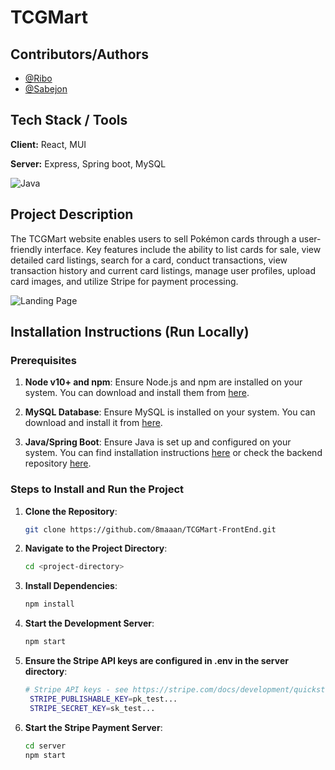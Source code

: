 # TCGMart

## Contributors/Authors

- [@Ribo](https://www.github.com/8maaan)
- [@Sabejon](https://github.com/NifaNii)

## Tech Stack / Tools
**Client:** React, MUI

**Server:** Express, Spring boot, MySQL

![Java](https://skillicons.dev/icons?i=html,css,javascript,react,spring,express,mysql) 

## Project Description

The TCGMart website enables users to sell Pokémon cards through a user-friendly interface. Key features include the ability to list cards for sale, view detailed card listings, search for a card, conduct transactions, view transaction history and current card listings, manage user profiles, upload card images, and utilize Stripe for payment processing.

![Landing Page](https://i.imgur.com/1rBoNND.png "TCGMart Landing Page")

## Installation Instructions (Run Locally)

### Prerequisites
1. **Node v10+ and npm**: Ensure Node.js and npm are installed on your system. You can download and install them from [here](https://nodejs.org/).

2. **MySQL Database**: Ensure MySQL is installed on your system. You can download and install it from [here](https://www.mysql.com/products/workbench/).

3. **Java/Spring Boot**: Ensure Java is set up and configured on your system. You can find installation instructions [here](https://www.oracle.com/ph/java/technologies/downloads/) or check the backend repository [here](https://github.com/8maaan/TCGMart).

### Steps to Install and Run the Project
1. **Clone the Repository**: 
   ```bash
   git clone https://github.com/8maaan/TCGMart-FrontEnd.git

2. **Navigate to the Project Directory**: 
   ```bash
   cd <project-directory>

3. **Install Dependencies**: 
   ```bash
   npm install

4. **Start the Development Server**: 
   ```bash
   npm start

5. **Ensure the Stripe API keys are configured in .env in the server directory**: 
   ```bash
   # Stripe API keys - see https://stripe.com/docs/development/quickstart#api-keys
    STRIPE_PUBLISHABLE_KEY=pk_test...
    STRIPE_SECRET_KEY=sk_test...

6. **Start the Stripe Payment Server**: 
   ```bash
   cd server
   npm start
